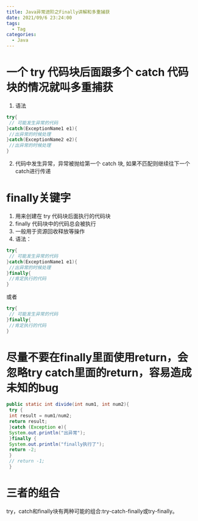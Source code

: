 ```yaml
---
title: Java异常进阶之Finally讲解和多重捕获
date: 2021/09/6 23:24:00
tags:
  - Tag
categories:
  - Java
---
```


# ⼀个 try 代码块后⾯跟多个 catch 代码块的情况就叫多重捕获
1. 语法
```java
try{
 // 可能发⽣异常的代码
}catch(ExceptionName1 e1){
 //出异常的时候处理
}catch(ExceptionName2 e2){
 //出异常的时候处理
}
```
2. 代码中发⽣异常，异常被抛给第⼀个 catch 块, 如果不匹配则继续往下⼀个catch进⾏传递

# finally关键字
1. ⽤来创建在 try 代码块后⾯执⾏的代码块
2. finally 代码块中的代码总会被执⾏
3. ⼀般⽤于资源回收释放等操作
4. 语法：
```java
try{
 // 可能发⽣异常的代码
}catch(ExceptionName1 e1){
 //出异常的时候处理
}finally{
 //肯定执⾏的代码
}
```
或者
```java
try{
 // 可能发⽣异常的代码
}finally{
 //肯定执⾏的代码
}
```
# 尽量不要在finally⾥⾯使⽤return，会忽略try catch⾥⾯的return，容易造成未知的bug
```java
public static int divide(int num1, int num2){
 try {
 int result = num1/num2;
 return result;
 }catch (Exception e){
 System.out.println("出异常");
 }finally {
 System.out.println("finally执⾏了");
 return -2;
 }
 // return -1;
 }
 ```

 # 三者的组合
 try，catch和finally块有两种可能的组合:try-catch-finally或try-finally。